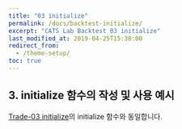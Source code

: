 ```yaml
---
title: "03 initialize"
permalink: /docs/backtest-initialize/
excerpt: "CATS Lab Backtest 03 initialize"
last_modified_at: 2019-04-25T15:30:00
redirect_from:
  - /theme-setup/
toc: true
---
```



## 3. initialize 함수의 작성 및 사용 예시  

[Trade-03 initialize](/catslab_docs/docs/trade-initialize)의 initialize 함수와 동일합니다.








